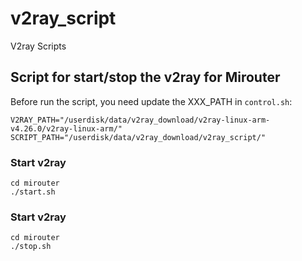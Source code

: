 # v2ray_script
V2ray Scripts

## Script for start/stop the v2ray for Mirouter
Before run the script, you need update the XXX_PATH in `control.sh`:
```
V2RAY_PATH="/userdisk/data/v2ray_download/v2ray-linux-arm-v4.26.0/v2ray-linux-arm/"
SCRIPT_PATH="/userdisk/data/v2ray_download/v2ray_script/"
```

### Start v2ray
```
cd mirouter
./start.sh
```

### Start v2ray
```
cd mirouter
./stop.sh
```
